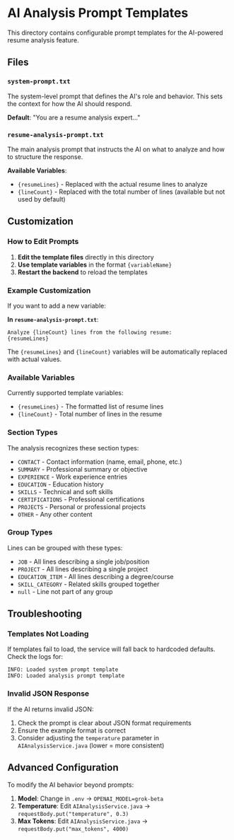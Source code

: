 # AI Analysis Prompt Templates

This directory contains configurable prompt templates for the AI-powered resume analysis feature.

## Files

### `system-prompt.txt`
The system-level prompt that defines the AI's role and behavior. This sets the context for how the AI should respond.

**Default**: "You are a resume analysis expert..."

### `resume-analysis-prompt.txt`
The main analysis prompt that instructs the AI on what to analyze and how to structure the response.

**Available Variables**:
- `{resumeLines}` - Replaced with the actual resume lines to analyze
- `{lineCount}` - Replaced with the total number of lines (available but not used by default)

## Customization

### How to Edit Prompts

1. **Edit the template files** directly in this directory
2. **Use template variables** in the format `{variableName}`
3. **Restart the backend** to reload the templates

### Example Customization

If you want to add a new variable:

**In `resume-analysis-prompt.txt`**:
```
Analyze {lineCount} lines from the following resume:
{resumeLines}
```

The `{resumeLines}` and `{lineCount}` variables will be automatically replaced with actual values.

### Available Variables

Currently supported template variables:
- `{resumeLines}` - The formatted list of resume lines
- `{lineCount}` - Total number of lines in the resume

### Section Types

The analysis recognizes these section types:
- `CONTACT` - Contact information (name, email, phone, etc.)
- `SUMMARY` - Professional summary or objective
- `EXPERIENCE` - Work experience entries
- `EDUCATION` - Education history
- `SKILLS` - Technical and soft skills
- `CERTIFICATIONS` - Professional certifications
- `PROJECTS` - Personal or professional projects
- `OTHER` - Any other content

### Group Types

Lines can be grouped with these types:
- `JOB` - All lines describing a single job/position
- `PROJECT` - All lines describing a single project
- `EDUCATION_ITEM` - All lines describing a degree/course
- `SKILL_CATEGORY` - Related skills grouped together
- `null` - Line not part of any group

## Troubleshooting

### Templates Not Loading

If templates fail to load, the service will fall back to hardcoded defaults. Check the logs for:
```
INFO: Loaded system prompt template
INFO: Loaded analysis prompt template
```

### Invalid JSON Response

If the AI returns invalid JSON:
1. Check the prompt is clear about JSON format requirements
2. Ensure the example format is correct
3. Consider adjusting the `temperature` parameter in `AIAnalysisService.java` (lower = more consistent)

## Advanced Configuration

To modify the AI behavior beyond prompts:

1. **Model**: Change in `.env` → `OPENAI_MODEL=grok-beta`
2. **Temperature**: Edit `AIAnalysisService.java` → `requestBody.put("temperature", 0.3)`
3. **Max Tokens**: Edit `AIAnalysisService.java` → `requestBody.put("max_tokens", 4000)`